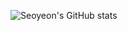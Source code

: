 ![Seoyeon's GitHub stats](https://github-readme-stats.vercel.app/api?username=seoyeon0201&show_icons=true&theme=swift)
